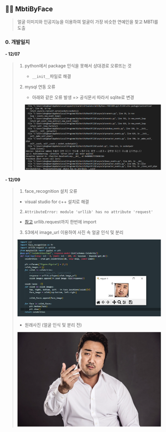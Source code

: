 ## :female_detective: MbtiByFace

> 얼굴 이미지와 인공지능을 이용하여 얼굴이 가장 비슷한 연예인을 찾고 MBTI를 도출



### 0. 개발일지

#### - 12/07

> 1. python에서 package 인식을 못해서 상대경로 오류뜨는 것
>
>    - `__init__`파일로 해결
>
> 2. mysql 연동 오류
>
>    - 아래와 같은 오류 발생 => 공식문서 따라서 sqlite로 변경
>
>    ![image-20221208010847565](README.assets/image-20221208010847565.png)
>



#### - 12/09

> 1. face_recognition 설치 오류
>
> - visual studio for c++ 설치로 해결
>
> 2.  `AttributeError: module 'urllib' has no attribute 'request'`
>
> - [참고](https://needneo.tistory.com/146) urllib.request까지 한번에 import 
>
> 3. S3에서 image_url 이용하여 사진 속 얼굴 인식 및 분리 
>
> ![image-20221209205927665](README.assets/image-20221209205927665.png)
>
> - 원래사진 (얼굴 인식 및 분리 전)
>
> ![image-20221209210323881](README.assets/image-20221209210323881.png)
